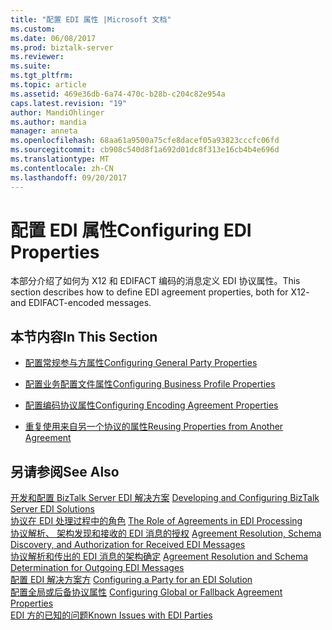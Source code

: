 ```yaml
---
title: "配置 EDI 属性 |Microsoft 文档"
ms.custom: 
ms.date: 06/08/2017
ms.prod: biztalk-server
ms.reviewer: 
ms.suite: 
ms.tgt_pltfrm: 
ms.topic: article
ms.assetid: 469e36db-6a74-470c-b28b-c204c82e954a
caps.latest.revision: "19"
author: MandiOhlinger
ms.author: mandia
manager: anneta
ms.openlocfilehash: 68aa61a9500a75cfe8dacef05a93823cccfc06fd
ms.sourcegitcommit: cb908c540d8f1a692d01dc8f313e16cb4b4e696d
ms.translationtype: MT
ms.contentlocale: zh-CN
ms.lasthandoff: 09/20/2017
---
```

# <a name="configuring-edi-properties"></a><span data-ttu-id="8a347-102">配置 EDI 属性</span><span class="sxs-lookup"><span data-stu-id="8a347-102">Configuring EDI Properties</span></span>
<span data-ttu-id="8a347-103">本部分介绍了如何为 X12 和 EDIFACT 编码的消息定义 EDI 协议属性。</span><span class="sxs-lookup"><span data-stu-id="8a347-103">This section describes how to define EDI agreement properties, both for X12- and EDIFACT-encoded messages.</span></span>  
  
## <a name="in-this-section"></a><span data-ttu-id="8a347-104">本节内容</span><span class="sxs-lookup"><span data-stu-id="8a347-104">In This Section</span></span>  
  
-   [<span data-ttu-id="8a347-105">配置常规参与方属性</span><span class="sxs-lookup"><span data-stu-id="8a347-105">Configuring General Party Properties</span></span>](../core/configuring-general-party-properties.md)  
  
-   [<span data-ttu-id="8a347-106">配置业务配置文件属性</span><span class="sxs-lookup"><span data-stu-id="8a347-106">Configuring Business Profile Properties</span></span>](../core/configuring-business-profile-properties.md)  
  
-   [<span data-ttu-id="8a347-107">配置编码协议属性</span><span class="sxs-lookup"><span data-stu-id="8a347-107">Configuring Encoding Agreement Properties</span></span>](../core/configuring-encoding-agreement-properties.md)  
  
-   [<span data-ttu-id="8a347-108">重复使用来自另一个协议的属性</span><span class="sxs-lookup"><span data-stu-id="8a347-108">Reusing Properties from Another Agreement</span></span>](../core/reusing-properties-from-another-agreement.md)  
  
## <a name="see-also"></a><span data-ttu-id="8a347-109">另请参阅</span><span class="sxs-lookup"><span data-stu-id="8a347-109">See Also</span></span>  
 <span data-ttu-id="8a347-110">[开发和配置 BizTalk Server EDI 解决方案](../core/developing-and-configuring-biztalk-server-edi-solutions.md) </span><span class="sxs-lookup"><span data-stu-id="8a347-110">[Developing and Configuring BizTalk Server EDI Solutions](../core/developing-and-configuring-biztalk-server-edi-solutions.md) </span></span>  
 <span data-ttu-id="8a347-111">[协议在 EDI 处理过程中的角色](../core/the-role-of-agreements-in-edi-processing.md) </span><span class="sxs-lookup"><span data-stu-id="8a347-111">[The Role of Agreements in EDI Processing](../core/the-role-of-agreements-in-edi-processing.md) </span></span>  
 <span data-ttu-id="8a347-112">[协议解析、 架构发现和接收的 EDI 消息的授权](../core/agreement-resolution-schema-discovery-and-authorization-for-received-edi.md) </span><span class="sxs-lookup"><span data-stu-id="8a347-112">[Agreement Resolution, Schema Discovery, and Authorization for Received EDI Messages](../core/agreement-resolution-schema-discovery-and-authorization-for-received-edi.md) </span></span>  
 <span data-ttu-id="8a347-113">[协议解析和传出的 EDI 消息的架构确定](../core/agreement-resolution-and-schema-determination-for-outgoing-edi-messages.md) </span><span class="sxs-lookup"><span data-stu-id="8a347-113">[Agreement Resolution and Schema Determination for Outgoing EDI Messages](../core/agreement-resolution-and-schema-determination-for-outgoing-edi-messages.md) </span></span>  
 <span data-ttu-id="8a347-114">[配置 EDI 解决方案方](../core/configuring-edi-properties.md) </span><span class="sxs-lookup"><span data-stu-id="8a347-114">[Configuring a Party for an EDI Solution](../core/configuring-edi-properties.md) </span></span>  
 <span data-ttu-id="8a347-115">[配置全局或后备协议属性](../core/configuring-global-or-fallback-agreement-properties.md) </span><span class="sxs-lookup"><span data-stu-id="8a347-115">[Configuring Global or Fallback Agreement Properties](../core/configuring-global-or-fallback-agreement-properties.md) </span></span>  
 [<span data-ttu-id="8a347-116">EDI 方的已知的问题</span><span class="sxs-lookup"><span data-stu-id="8a347-116">Known Issues with EDI Parties</span></span>](../core/known-issues-with-edi-parties.md)